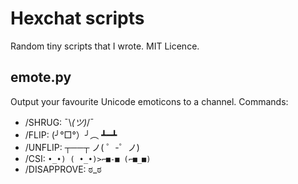 # Hexchat scripts

Random tiny scripts that I wrote. MIT Licence.

## emote.py

Output your favourite Unicode emoticons to a channel. Commands:

 - /SHRUG: ¯\\_(ツ)_/¯
 - /FLIP: (╯°□°）╯︵ ┻━┻
 - /UNFLIP: ┬──┬ ノ( ゜-゜ノ)
 - /CSI: ```•_•)
   ( •_•)>⌐■-■
   (⌐■_■)```
 - /DISAPPROVE: ಠ_ಠ
